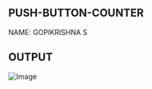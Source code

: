 
## PUSH-BUTTON-COUNTER

NAME: GOPIKRISHNA S

## OUTPUT


![Image](https://github.com/user-attachments/assets/1bc45c5e-72d3-4539-8038-195ff5948cf0)
